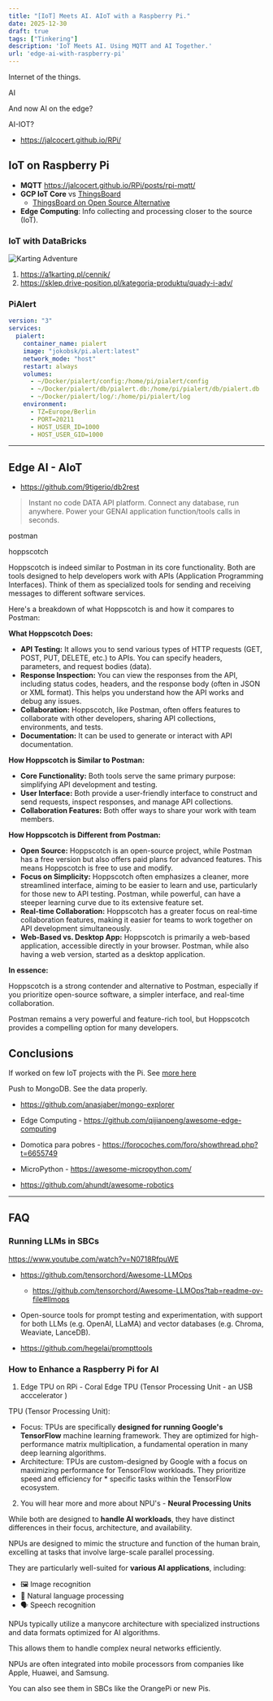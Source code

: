 ```yaml
---
title: "[IoT] Meets AI. AIoT with a Raspberry Pi."
date: 2025-12-30
draft: true
tags: ["Tinkering"]
description: 'IoT Meets AI. Using MQTT and AI Together.'
url: 'edge-ai-with-raspberry-pi'
---
```


Internet of the things.

AI

And now AI on the edge?

AI-IOT?

* https://jalcocert.github.io/RPi/

## IoT on Raspberry Pi

- **MQTT** https://jalcocert.github.io/RPi/posts/rpi-mqtt/
- **GCP IoT Core** vs [ThingsBoard](https://thingsboard.io/)
  - [ThingsBoard on Open Source Alternative](https://www.opensourcealternative.to/project/ThingsBoard)
- **Edge Computing**: Info collecting and processing closer to the source (IoT).

<!-- 
Expertise:
    MQTT
    CAN Bus
    Sensors: ESP32…
    https://esp32io.com/tutorials/esp32-gps
    
    
Vscode
    platformIO
    C/C++
    Clang-format

Android App -> Monitoring -->


### IoT with DataBricks

![Karting Adventure](/blog_img/dev/databricks-mongo.JPG)

1. https://a1karting.pl/cennik/
2. https://sklep.drive-position.pl/kategoria-produktu/quady-i-adv/




### PiAlert

```yml
version: "3"
services:
  pialert:
    container_name: pialert
    image: "jokobsk/pi.alert:latest"      
    network_mode: "host"        
    restart: always
    volumes:
      - ~/Docker/pialert/config:/home/pi/pialert/config
      - ~/Docker/pialert/db/pialert.db:/home/pi/pialert/db/pialert.db
      - ~/Docker/pialert/log/:/home/pi/pialert/log
    environment:
      - TZ=Europe/Berlin
      - PORT=20211
      - HOST_USER_ID=1000
      - HOST_USER_GID=1000
```



---

## Edge AI - AIoT

* https://github.com/9tigerio/db2rest

> Instant no code DATA API platform. Connect any database, run anywhere. Power your GENAI application function/tools calls in seconds.

postman

hoppscotch

Hoppscotch is indeed similar to Postman in its core functionality.  Both are tools designed to help developers work with APIs (Application Programming Interfaces).  Think of them as specialized tools for sending and receiving messages to different software services.

Here's a breakdown of what Hoppscotch is and how it compares to Postman:

**What Hoppscotch Does:**

* **API Testing:**  It allows you to send various types of HTTP requests (GET, POST, PUT, DELETE, etc.) to APIs.  You can specify headers, parameters, and request bodies (data).
* **Response Inspection:**  You can view the responses from the API, including status codes, headers, and the response body (often in JSON or XML format). This helps you understand how the API works and debug any issues.
* **Collaboration:** Hoppscotch, like Postman, often offers features to collaborate with other developers, sharing API collections, environments, and tests.
* **Documentation:**  It can be used to generate or interact with API documentation.

**How Hoppscotch is Similar to Postman:**

* **Core Functionality:**  Both tools serve the same primary purpose: simplifying API development and testing.
* **User Interface:**  Both provide a user-friendly interface to construct and send requests, inspect responses, and manage API collections.
* **Collaboration Features:**  Both offer ways to share your work with team members.

**How Hoppscotch is Different from Postman:**

* **Open Source:** Hoppscotch is an open-source project, while Postman has a free version but also offers paid plans for advanced features.  This means Hoppscotch is free to use and modify.
* **Focus on Simplicity:** Hoppscotch often emphasizes a cleaner, more streamlined interface, aiming to be easier to learn and use, particularly for those new to API testing.  Postman, while powerful, can have a steeper learning curve due to its extensive feature set.
* **Real-time Collaboration:** Hoppscotch has a greater focus on real-time collaboration features, making it easier for teams to work together on API development simultaneously.
* **Web-Based vs. Desktop App:** Hoppscotch is primarily a web-based application, accessible directly in your browser.  Postman, while also having a web version, started as a desktop application.

**In essence:**

Hoppscotch is a strong contender and alternative to Postman, especially if you prioritize open-source software, a simpler interface, and real-time collaboration.  

Postman remains a very powerful and feature-rich tool, but Hoppscotch provides a compelling option for many developers.



## Conclusions


If worked on few IoT projects with the Pi. See [more here](https://jalcocert.github.io/RPi/categories/iot-data-analytics/)

Push to MongoDB. See the data properly.

* https://github.com/anasjaber/mongo-explorer

* Edge Computing - https://github.com/qijianpeng/awesome-edge-computing
* Domotica para pobres - https://forocoches.com/foro/showthread.php?t=6655749

* MicroPython - https://awesome-micropython.com/

* https://github.com/ahundt/awesome-robotics

---

## FAQ

### Running LLMs in SBCs


https://www.youtube.com/watch?v=N0718RfpuWE

* https://github.com/tensorchord/Awesome-LLMOps
    * https://github.com/tensorchord/Awesome-LLMOps?tab=readme-ov-file#llmops


* Open-source tools for prompt testing and experimentation, with support for both LLMs (e.g. OpenAI, LLaMA) and vector databases (e.g. Chroma, Weaviate, LanceDB).

* https://github.com/hegelai/prompttools

### How to Enhance a Raspberry Pi for AI

1.  Edge TPU on RPi - Coral Edge TPU (Tensor Processing Unit - an USB acccelerator )

TPU (Tensor Processing Unit):

* Focus: TPUs are specifically **designed for running Google's TensorFlow** machine learning framework. They are optimized for high-performance matrix multiplication, a fundamental operation in many deep learning algorithms.
* Architecture: TPUs are custom-designed by Google with a focus on maximizing performance for TensorFlow workloads. They prioritize speed and efficiency for * specific tasks within the TensorFlow ecosystem.

2. You will hear more and more about NPU's - **Neural Processing Units**

While both are designed to **handle AI workloads**, they have distinct differences in their focus, architecture, and availability.

NPUs are designed to mimic the structure and function of the human brain, excelling at tasks that involve large-scale parallel processing.

They are particularly well-suited for **various AI applications**, including:

- 🖼️ Image recognition
- 💬 Natural language processing
- 🗣️ Speech recognition


NPUs typically utilize a manycore architecture with specialized instructions and data formats optimized for AI algorithms. 

This allows them to handle complex neural networks efficiently.

NPUs are often integrated into mobile processors from companies like Apple, Huawei, and Samsung. 

You can also see them in SBCs like the OrangePi or new Pis.